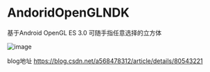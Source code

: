 # AndoridOpenGLNDK
基于Android OpenGL ES 3.0 可随手指任意选择的立方体 

 ![image](https://github.com/TYGitHubPersonal/AndoridOpenGLNDK/blob/master/a.gif )   
 
 blog地址 https://blog.csdn.net/a568478312/article/details/80543221
